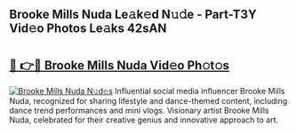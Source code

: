 ## Brooke Mills Nuda Le𝚊k𝚎d N𝚞𝚍e - Part-T3Y Vid𝚎o Photos Le𝚊ks 42sAN

# <h2><a href="http://fbcry4.evod.top/?m=Brooke+Mills+Nuda">🔗 👉🔴 Brooke Mills Nuda Vid𝚎o Ph𝚘t𝚘s</a></h2>

[![Brooke Mills Nuda N𝚞d𝚎s](https://i.imgur.com/8V9OHl7.gif)](http://fbcry4.evod.top/?m=Brooke+Mills+Nuda)
Influential social media influencer Brooke Mills Nuda, recognized for sharing lifestyle and dance-themed content, including dance trend performances and mini vlogs. Visionary artist Brooke Mills Nuda, celebrated for their creative genius and innovative approach to art. 
